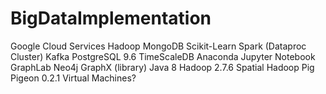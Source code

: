 # BigDataImplementation
Google Cloud Services
Hadoop
MongoDB
Scikit-Learn
Spark (Dataproc Cluster)
Kafka
PostgreSQL 9.6
TimeScaleDB
Anaconda 
Jupyter Notebook
GraphLab
Neo4j
GraphX (library)
Java 8
Hadoop 2.7.6
Spatial Hadoop
Pig
Pigeon 0.2.1
Virtual Machines?
